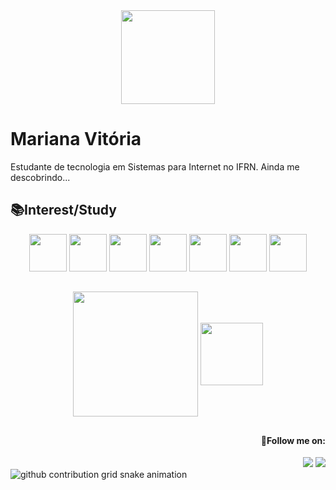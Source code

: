 <div align="center"> <img height="150px" src="https://64.media.tumblr.com/9f5abfbd728caf3c28efaef32e52ac6e/818874f94e0b7eaf-ce/s1280x1920/0e7d01eeb43d1f98624da20a663425c76db4744d.gifv"/></div>



# Mariana Vitória
<p>Estudante de tecnologia em Sistemas para Internet no IFRN. Ainda me descobrindo...</p>

<h2> 📚Interest/Study </h2> 
<div align="center">
    <img height="60px" width="60px" src="https://cdn.jsdelivr.net/gh/devicons/devicon@latest/icons/java/java-original.svg" />
    <img height="60px" width="60px" src="https://cdn.jsdelivr.net/gh/devicons/devicon@latest/icons/javascript/javascript-original.svg" />
    <img height="60px" width="60px" src="https://cdn.jsdelivr.net/gh/devicons/devicon@latest/icons/html5/html5-original.svg" />
    <img height="60px" width="60px" src="https://cdn.jsdelivr.net/gh/devicons/devicon@latest/icons/css3/css3-original.svg" />
    <img height="60px" width="60px" src="https://cdn.jsdelivr.net/gh/devicons/devicon@latest/icons/python/python-original.svg" />
    <img height="60px" width="60px" src="https://cdn.jsdelivr.net/gh/devicons/devicon@latest/icons/mysql/mysql-original.svg" /> 
    <img height="60px" width="60px" src="https://cdn.jsdelivr.net/gh/devicons/devicon@latest/icons/django/django-plain.svg" />
          
</div>

##

<div align="center">
  <img  height=200 align="center" src="https://github-readme-stats.vercel.app/api?username=imariiana&show_icons=true&theme=maroongold&bg_color=440000&hide_border=true" />

<img height=100 align="center" src="https://github-readme-stats.vercel.app/api/top-langs?username=imariiana&theme=maroongold&layout=compact&card_width=120&bg_color=440000&hide_border=true" />

</div>


##

<div align="right">
  <h4>🌟Follow me on:</h4>
  <a href="https://www.instagram.com/im.mariiana_/"><img src="https://img.shields.io/badge/Instagram-E4405F?style=for-the-badge&logo=instagram&logoColor=white" target="_blank"></a>
  <a href="https://www.linkedin.com/in/mariana-vitória-921aa3332/"><img src="https://img.shields.io/badge/LinkedIn-0077B5?style=for-the-badge&logo=linkedin&logoColor=white"></a>
    
</div>

<picture>
  <source media="(prefers-color-scheme: dark)" srcset="https://raw.githubusercontent.com/imariiana/imariiana/output/github-contribution-grid-snake-dark.svg">
  <source media="(prefers-color-scheme: light)" srcset="https://raw.githubusercontent.com/imariiana/imariiana/output/github-contribution-grid-snake.svg">
  <img alt="github contribution grid snake animation" src="https://raw.githubusercontent.com/imariiana/imariiana/output/github-contribution-grid-snake.svg">
</picture>



